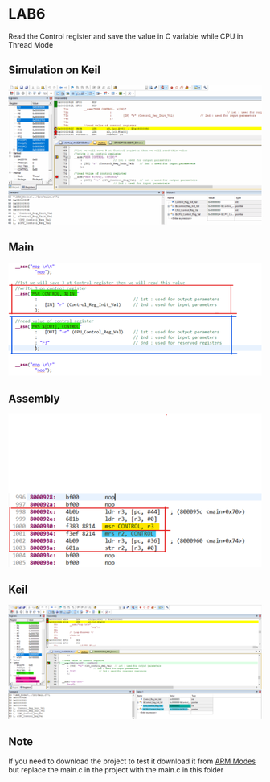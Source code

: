 # LAB6
Read the Control register and save the value in C variable
while CPU in Thread Mode

## Simulation on Keil
![gitHub](https://github.com/MostafaEdrees11/Mastering_Embedded_System_Online_Diploma/blob/master/Unit14_Mastering%20ARM%20Cortex%20M3_4/Lesson3_ARM%20Inline%20Assembly/LAB6/CONTROL%20REGISTER/Debugging.gif)

## Main
![gitHub](https://github.com/MostafaEdrees11/Mastering_Embedded_System_Online_Diploma/blob/master/Unit14_Mastering%20ARM%20Cortex%20M3_4/Lesson3_ARM%20Inline%20Assembly/LAB6/CONTROL%20REGISTER/Main%20File.PNG)

## Assembly
![gitHub](https://github.com/MostafaEdrees11/Mastering_Embedded_System_Online_Diploma/blob/master/Unit14_Mastering%20ARM%20Cortex%20M3_4/Lesson3_ARM%20Inline%20Assembly/LAB6/CONTROL%20REGISTER/Assembly%20File.PNG)

## Keil
![gitHub](https://github.com/MostafaEdrees11/Mastering_Embedded_System_Online_Diploma/blob/master/Unit14_Mastering%20ARM%20Cortex%20M3_4/Lesson3_ARM%20Inline%20Assembly/LAB6/CONTROL%20REGISTER/Keil%20File.PNG)

## Note
If you need to download the project to test it download it
from [ARM Modes](https://github.com/MostafaEdrees11/Mastering_Embedded_System_Online_Diploma/tree/master/Unit14_Mastering%20ARM%20Cortex%20M3_4/Lesson2_ARM%20Modes)
but replace the main.c in the project with the main.c
in this folder